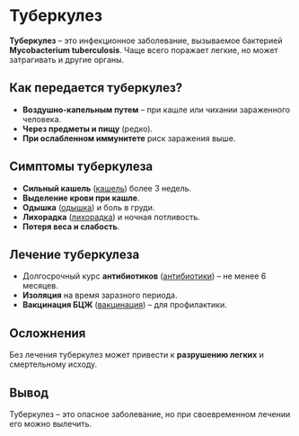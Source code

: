 # Туберкулез

**Туберкулез** – это инфекционное заболевание, вызываемое бактерией **Mycobacterium tuberculosis**. Чаще всего поражает легкие, но может затрагивать и другие органы.

## Как передается туберкулез?
- **Воздушно-капельным путем** – при кашле или чихании зараженного человека.
- **Через предметы и пищу** (редко).
- **При ослабленном иммунитете** риск заражения выше.

## Симптомы туберкулеза
- **Сильный кашель** ([кашель](cough.md)) более 3 недель.
- **Выделение крови при кашле**.
- **Одышка** ([одышка](shortness_of_breath.md)) и боль в груди.
- **Лихорадка** ([лихорадка](fever.md)) и ночная потливость.
- **Потеря веса и слабость**.

## Лечение туберкулеза
- Долгосрочный курс **антибиотиков** ([антибиотики](antibiotics.md)) – не менее 6 месяцев.
- **Изоляция** на время заразного периода.
- **Вакцинация БЦЖ** ([вакцинация](vaccination.md)) – для профилактики.

## Осложнения
Без лечения туберкулез может привести к **разрушению легких** и смертельному исходу.

## Вывод
Туберкулез – это опасное заболевание, но при своевременном лечении его можно вылечить.
